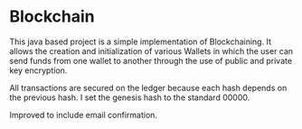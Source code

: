 # Blockchain
This java based project is a simple implementation of Blockchaining. It allows the creation and initialization of various Wallets in which the user can send funds from one wallet 
to another through the use of public and private key encryption. 

All transactions are secured on the ledger because each hash depends on the previous hash. I set the genesis hash to the standard 00000.

Improved to include email confirmation. 
